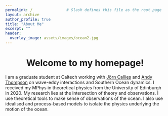 ```yaml
---
permalink: /               # Slash defines this file as the root page
layout: archive 
author_profile: true
title: "About Me"
excerpt: ""
header:
  overlay_image: assets/images/ocean2.jpg
---
```


# <center> Welcome to my homepage!</center> 
I am a graduate student at Caltech working with <a href=" https://jcallies.com/">Jörn Callies</a> and <a href=" https://web.gps.caltech.edu/~andrewt/">Andy Thompson</a> on wave-eddy interactions and Southern Ocean dynamics. I received my MPhys in theoretical physics from the University of Edinburgh in 2020. My research lies at the intersection of theory and observations. I use theoretical tools to make sense of observations of the ocean. I also use idealised and process-based models to isolate the physics underlying the motion of the ocean.
